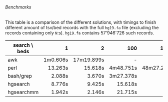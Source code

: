 ###### Benchmarks

This table is a comparison of the different solutions, with timings to finish different amount of tsv/bed records with the full `hg19.fa` file (excluding the records containing only `N`:s). `hg19.fa` contains 57'946'726 such records.

| search \ beds |     1     |      2     |    100    |    1000    |
|---------------|----------:|-----------:|----------:|-----------:|
| awk           | 1m0.606s  | 17m19.899s |     -     |      -     |
| perl          |  13.263s  |    15.618s | 4m48.751s | 48m27.267s |
| bash/grep     |   2.088s  |     3.670s | 3m27.378s |            |
| hgsearch      |   8.776s  |     9.425s |   15.618s |            |
| hgsearchmm    |   1.942s  |     2.146s |   21.715s |            |
